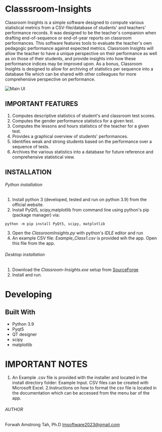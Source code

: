 # Classsroom-Insights
   Classroom Insights is a simple software designed to compute various statistical metrics from a CSV-file/database of students' and teachers' performance records. 
It was designed to be the teacher's companion when drafting end-of-sequence or end-of-year reports on classroom performances. This software features
tools to evaluate the teacher's own pedagogic performance against expected metrics. Classroom Insights will allow the teacher to have a unique
 perspective on their performance as well as on those of their students, and provide insights into how these performance indices may be improved upon.
As a bonus, Classroom Insights is designed to allow for archiving of statistics per sequence into a database file which can be shared with other 
colleagues for  more comprehensive perspective on performance.

![Main UI](https://a.fsdn.com/con/app/proj/classsroom-insights/screenshots/CI_ScoreUI%20.png/max/max/1)

## IMPORTANT FEATURES
1. Computes descriptive statistics of student's and classroom test scores.
2. Computes the gender performance statistics for a given test.
3. Computes the lessons and hours statistics of the teacher for a given test.
4. Provides a graphical overview of students' performances.
5. Identifies weak and strong students based on the performance over a sequence of tests.
6. Archives the various statistics into a database for future reference and comprehensive statistical view.

## INSTALLATION

###### Python installation
1. Install python 3 (developed, tested and run on python 3.9) from the official website.
2. Install PyQt5, scipy,matplotlib  from command line using python's pip (package manager) via:
 ```
 python -m pip install PyQt5, scipy, matplotlib 
 ```
3. Open the *ClassroomInsights.py* with python's *IDLE* editor and run
4. An example CSV file: *Example_Class1.csv* is provided wih the app. Open this file from the app.

###### Desktop installation
1. Download the *Classroom-Insights.exe* setup from [SourceForge](https://sourceforge.net/projects/classsroom-insights/)
2. Install and run.

# Developing
## Built With
* Python 3.9
* Pyqt5
* QT designer
* scipy
* matplotlib

# IMPORTANT NOTES
1. An Example .csv file is provided with the installer and located in the install directory folder: Example Input. 
CSV files can be created with Microsoft Excel.
2.Instructions on how to format the csv  file is located in the documentation which can be accessed from the menu bar of the app.

###### AUTHOR
Forwah Amstrong Tah, Ph.D <lmsoftware2023@gmail.com>

